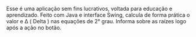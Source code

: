 Esse é uma aplicação sem fins lucrativos, voltada para educação e aprendizado.
Feito com Java e interface Swing, calcula de forma prática o valor e Δ ( Delta ) nas equações de 2° grau.
Informa sobre as raízes logo após a ação no botão.
